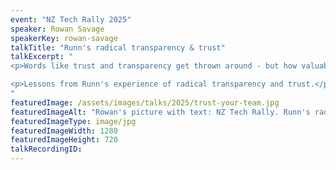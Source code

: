 ```yaml
---
event: "NZ Tech Rally 2025"
speaker: Rowan Savage
speakerKey: rowan-savage
talkTitle: "Runn's radical transparency & trust"
talkExcerpt: "  
<p>Words like trust and transparency get thrown around - but how valuable are they, and what difference can they make to the success of your team and your business?</p>

<p>Lessons from Runn's experience of radical transparency and trust.</p>
"
featuredImage: /assets/images/talks/2025/trust-your-team.jpg
featuredImageAlt: "Rowan's picture with text: NZ Tech Rally. Runn's radical transparency & trust. A talk by Rowan Savage, Co-founder & CTO @ Runn.io"
featuredImageType: image/jpg
featuredImageWidth: 1280
featuredImageHeight: 720
talkRecordingID:
---
```


